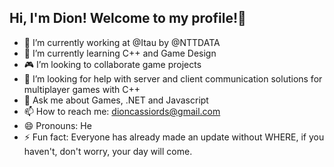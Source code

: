 ## Hi, I'm Dion! Welcome to my profile!👋

- :bank: I’m currently working at @Itau by @NTTDATA
- :rocket: I’m currently learning C++ and Game Design
- :video_game: I’m looking to collaborate game projects
- :satellite: I’m looking for help with server and client communication solutions for multiplayer games with C++
- 💬 Ask me about Games, .NET and Javascript
- 📫 How to reach me: dioncassiords@gmail.com
- 😄 Pronouns: He
- ⚡ Fun fact: Everyone has already made an update without WHERE, if you haven't, don't worry, your day will come.

